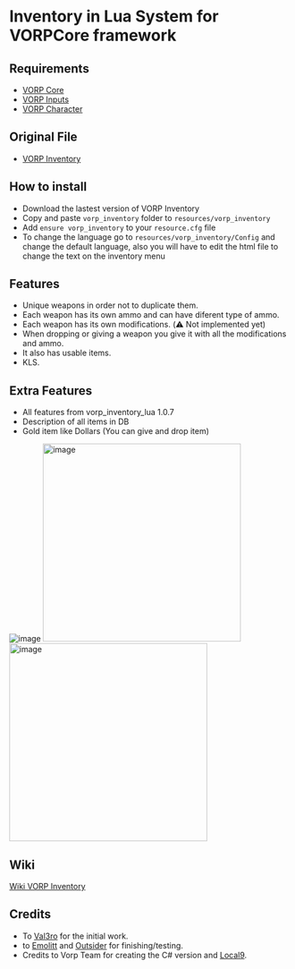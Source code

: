 # Inventory in Lua System for VORPCore framework

## Requirements
- [VORP Core](https://github.com/VORPCORE/VORP-Core/releases)
- [VORP Inputs](https://github.com/VORPCORE/VORP-Inputs/releases)
- [VORP Character](https://github.com/VORPCORE/VORP-Character/releases)

## Original File 
- [VORP Inventory](https://github.com/VORPCORE/vorp_inventory-lua)

## How to install
* Download the lastest version of VORP Inventory
* Copy and paste ```vorp_inventory``` folder to ```resources/vorp_inventory```
* Add ```ensure vorp_inventory``` to your ```resource.cfg``` file
* To change the language go to ```resources/vorp_inventory/Config``` and change the default language, also you will have to edit the html file to change the text on the inventory menu


## Features
* Unique weapons in order not to duplicate them.
* Each weapon has its own ammo and can have diferent type of ammo.
* Each weapon has its own modifications. (:warning: Not implemented yet)
* When dropping or giving a weapon you give it with all the modifications and ammo.
* It also has usable items.
* KLS.

## Extra Features
* All features from vorp_inventory_lua 1.0.7
* Description of all items in DB
* Gold item like Dollars (You can give and drop item)

![image](https://i.imgur.com/iJ7Baka.png)
<img width="354" alt="image" src="https://i.imgur.com/WVXkdJu.png">
<img width="354" alt="image" src="https://i.imgur.com/ZS6BjWI.png">


## Wiki
[Wiki VORP Inventory](http://docs.vorpcore.com:3000/vorp-inventory)

## Credits
- To [Val3ro](https://github.com/Val3ro) for the initial work.
- to [Emolitt](https://github.com/Emolitt) and [Outsider](https://github.com/outsider31000) for finishing/testing.   
- Credits to Vorp Team for creating the C# version and [Local9](https://github.com/Local9).
